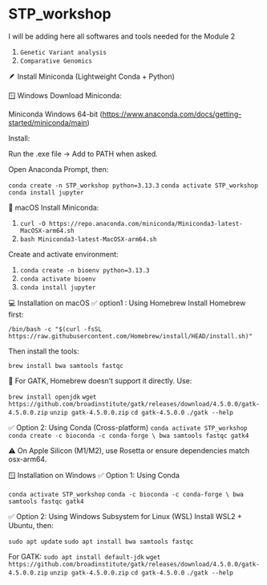 # STP_workshop

I will be adding here all softwares and tools needed for the Module 2 

1. `Genetic Variant analysis`
2. `Comparative Genomics`

🪶 Install Miniconda (Lightweight Conda + Python)

🪟 Windows
Download Miniconda:

Miniconda Windows 64-bit (https://www.anaconda.com/docs/getting-started/miniconda/main)

Install:

Run the .exe file → Add to PATH when asked.

Open Anaconda Prompt, then:

`conda create -n STP_workshop python=3.13.3`
`conda activate STP_workshop`
`conda install jupyter`

🍎 macOS
Install Miniconda:

1. `curl -O https://repo.anaconda.com/miniconda/Miniconda3-latest-MacOSX-arm64.sh`
2. `bash Miniconda3-latest-MacOSX-arm64.sh`

Create and activate environment:

1. `conda create -n bioenv python=3.13.3`
2. `conda activate bioenv`
3. `conda install jupyter`

💻 Installation on macOS
✅ option1 : Using Homebrew 
Install Homebrew first:

`/bin/bash -c "$(curl -fsSL https://raw.githubusercontent.com/Homebrew/install/HEAD/install.sh)"`

Then install the tools:

`brew install bwa samtools fastqc`

🔧 For GATK, Homebrew doesn’t support it directly. Use:

`brew install openjdk`
`wget https://github.com/broadinstitute/gatk/releases/download/4.5.0.0/gatk-4.5.0.0.zip`
`unzip gatk-4.5.0.0.zip`
`cd gatk-4.5.0.0`
`./gatk --help`

✅ Option 2: Using Conda (Cross-platform)
`conda activate STP_workshop`
`conda create -c bioconda -c conda-forge \ bwa samtools fastqc gatk4`

⚠️ On Apple Silicon (M1/M2), use Rosetta or ensure dependencies match osx-arm64.

🪟 Installation on Windows
✅ Option 1: Using Conda 

`conda activate STP_workshop`
`conda -c bioconda -c conda-forge \ bwa samtools fastqc gatk4`

✅ Option 2: Using Windows Subsystem for Linux (WSL)
Install WSL2 + Ubuntu, then:

`sudo apt update`
`sudo apt install bwa samtools fastqc`

For GATK:
`sudo apt install default-jdk`
`wget https://github.com/broadinstitute/gatk/releases/download/4.5.0.0/gatk-4.5.0.0.zip`
`unzip gatk-4.5.0.0.zip`
`cd gatk-4.5.0.0`
`./gatk --help`
